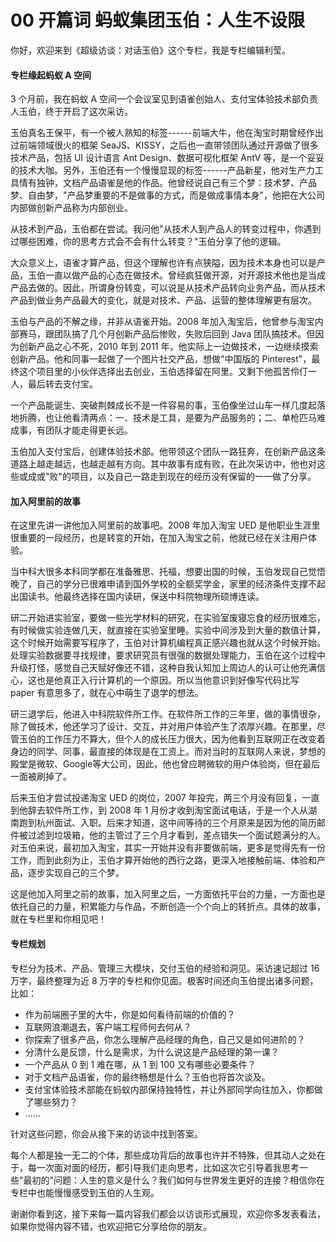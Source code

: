 # 00 开篇词 蚂蚁集团玉伯：人生不设限

你好，欢迎来到《超级访谈：对话玉伯》这个专栏，我是专栏编辑利莹。

#### **专栏缘起蚂蚁 A 空间**

3 个月前，我在蚂蚁 A
空间一个会议室见到语雀创始人、支付宝体验技术部负责人玉伯，终于开启了这次采访。

玉伯真名王保平，有一个被人熟知的标签------前端大牛，他在淘宝时期曾经作出过前端领域很火的框架
SeaJS、KISSY，之后也一直带领团队通过开源做了很多技术产品，包括 UI
设计语言 Ant Design、数据可视化框架 AntV
等，是一个妥妥的技术大咖。另外，玉伯还有一个慢慢显现的标签------产品新星，他对生产力工具情有独钟，文档产品语雀是他的作品。他曾经说自己有三个梦：技术梦、产品梦、自由梦，"产品梦重要的不是做事的方式，而是做成事情本身"，他把在大公司内部做创新产品称为内部创业。

从技术到产品，玉伯都在尝试。我问他"从技术人到产品人的转变过程中，你遇到过哪些困难，你的思考方式会不会有什么转变？"玉伯分享了他的逻辑。

大众意义上，语雀才算产品，但这个理解也许有点狭隘，因为技术本身也可以是产品，玉伯一直以做产品的心态在做技术。曾经疯狂做开源，对开源技术他也是当成产品去做的。因此，所谓身份转变，可以说是从技术产品转向业务产品，而从技术产品到做业务产品最大的变化，就是对技术、产品、运营的整体理解更有层次。

玉伯与产品的不解之缘，并非从语雀开始。2008
年加入淘宝后，他曾参与淘宝内部赛马，跟团队搞了几个月创新产品后惨败，失败后回到
Java 团队搞技术。但因为创新产品之心不死，2010 年到 2011
年，他实际上一边做技术，一边继续摸索创新产品。他和同事一起做了一个图片社交产品，想做"中国版的
Pinterest"，最终这个项目里的小伙伴选择出去创业，玉伯选择留在阿里。又剩下他孤苦伶仃一人，最后转去支付宝。

一个产品能诞生、突破荆棘成长不是一件容易的事，玉伯像坐过山车一样几度起落地折腾，也让他看清两点：一、技术是工具，是要为产品服务的；二、单枪匹马难成事，有团队才能走得更长远。

玉伯加入支付宝后，创建体验技术部。他带领这个团队一路狂奔，在创新产品这条道路上越走越远，也越走越有方向。其中故事有成有败，在此次采访中，他也对这些或成或"败"的项目，以及自己一路走到现在的经历没有保留的一一做了分享。

#### 加入阿里前的故事

在这里先讲一讲他加入阿里前的故事吧。2008 年加入淘宝 UED
是他职业生涯里很重要的一段经历，也是转变的开始，在加入淘宝之前，他就已经在关注用户体验。

当中科大很多本科同学都在准备雅思、托福，想要出国的时候，玉伯发现自己觉悟晚了，自己的学分已很难申请到国外学校的全额奖学金，家里的经济条件支撑不起出国读书。他最终选择在国内读研，保送中科院物理所硕博连读。

研二开始进实验室，要做一些光学材料的研究，在实验室废寝忘食的经历很难忘，有时候做实验连做几天，就直接在实验室里睡。实验中间涉及到大量的数值计算，这个时候开始需要写程序了，玉伯对计算机编程真正感兴趣也就从这个时候开始。处理实验数据要寻找规律，要求研究员有很强的数据处理能力，玉伯在这个过程中升级打怪，感觉自己天赋好像还不错，这种自我认知加上周边人的认可让他充满信心，这也是他真正入行计算机的一个原因。所以当他意识到好像写代码比写
paper 有意思多了，就在心中萌生了退学的想法。

研三退学后，他进入中科院软件所工作。在软件所工作的三年里，做的事情很杂，除了做技术，他还学习了设计、交互，并对用户体验产生了浓厚兴趣。在那里，尽管玉伯的工作压力不算大，但个人的成长压力很大，因为他看到互联网正在改变着身边的同学、同事，最直接的体现是在工资上。而对当时的互联网人来说，梦想的殿堂是微软、Google等大公司，因此，他也曾应聘微软的用户体验岗，但在最后一面被刷掉了。

后来玉伯才尝试投递淘宝 UED 的岗位，2007
年投完，两三个月没有回复，一直到他辞去软件所工作，到 2008 年 1
月份才收到淘宝面试电话，于是一个人从湖南跑到杭州面试、入职。后来才知道，这中间等待的三个月原来是因为他的简历邮件被过滤到垃圾箱，他的主管过了三个月才看到，差点错失一个面试题满分的人。对玉伯来说，最初加入淘宝，其实一开始并没有非要做前端，更多是觉得先有一份工作，而到此刻为止，玉伯才算开始他的西行之路，更深入地接触前端、体验和产品，逐步实现自己的三个梦。

这是他加入阿里之前的故事，加入阿里之后，一方面依托平台的力量，一方面也是依托自己的力量，积累能力与作品，不断创造一个个向上的转折点。具体的故事，就在专栏里和你相见吧！

#### 专栏规划

专栏分为技术、产品、管理三大模块，交付玉伯的经验和洞见。采访速记超过 16
万字，最终整理为近 8
万字的专栏和你见面。极客时间还向玉伯提出诸多问题，比如：

-   作为前端圈子里的大牛，你是如何看待前端的价值的？
-   互联网浪潮退去，客户端工程师何去何从？
-   你探索了很多产品，你怎么理解产品经理的角色，自己又是如何进阶的？
-   分清什么是反馈，什么是需求，为什么说这是产品经理的第一课？
-   一个产品从 0 到 1 难在哪，从 1 到 100 又有哪些必要条件？
-   对于文档产品语雀，你的最终畅想是什么？玉伯也将首次谈及。
-   支付宝体验技术部能在蚂蚁内部保持独特性，并让外部同学向往加入，你都做了哪些努力？
-   ......

针对这些问题，你会从接下来的访谈中找到答案。

每个人都是独一无二的个体，那些成功背后的故事也许并不特殊，但其动人之处在于，每一次面对面的经历，都引导我们走向思考，比如这次它引导着我思考一些"最初的"问题：人生的意义是什么？我们如何与世界发生更好的连接？相信你在专栏中也能慢慢感受到玉伯的人生观。

谢谢你看到这，接下来每一篇内容我们都会以访谈形式展现，欢迎你多发表看法，如果你觉得内容不错，也欢迎把它分享给你的朋友。

